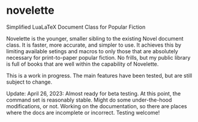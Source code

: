 # novelette
Simplified LuaLaTeX Document Class for Popular Fiction

Novelette is the younger, smaller sibling to the existing Novel document class.
It is faster, more accurate, and simpler to use. It achieves this by limiting
available setings and macros to only those that are absolutely necessary for
print-to-paper popular fiction. No frills, but my public library is full of
books that are well within the capability of Novelette.

This is a work in progress. The main features have
been tested, but are still subject to change.

Update: April 26, 2023: Almost ready for beta testing. At this point,
the command set is reasonably stable. Might do some
under-the-hood modifications, or not. Working on the documentation,
so there are places where the docs are incomplete or incorrect.
Testing welcome!
